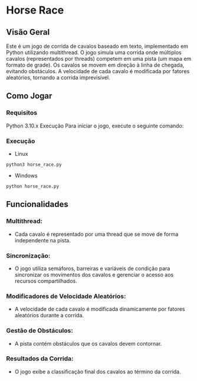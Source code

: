 # Horse Race
## Visão Geral
Este é um jogo de corrida de cavalos baseado em texto, implementado em Python utilizando multithread. O jogo simula uma corrida onde múltiplos cavalos (representados por threads) competem em uma pista (um mapa em formato de grade). Os cavalos se movem em direção à linha de chegada, evitando obstáculos. A velocidade de cada cavalo é modificada por fatores aleatórios, tornando a corrida imprevisível.

## Como Jogar

### Requisitos
Python 3.10.x
Execução
Para iniciar o jogo, execute o seguinte comando:

### Execução

- Linux

``` 
python3 horse_race.py 
```

- Windows

``` 
python horse_race.py 
```


## Funcionalidades

### Multithread: 
- Cada cavalo é representado por uma thread que se move de forma independente na pista. 

### Sincronização: 
- O jogo utiliza semáforos, barreiras e variáveis de condição para sincronizar os movimentos dos cavalos e gerenciar o acesso aos recursos compartilhados.
### Modificadores de Velocidade Aleatórios: 
- A velocidade de cada cavalo é modificada dinamicamente por fatores aleatórios durante a corrida.
### Gestão de Obstáculos: 
- A pista contém obstáculos que os cavalos devem contornar.
### Resultados da Corrida: 
- O jogo exibe a classificação final dos cavalos ao término da corrida.


